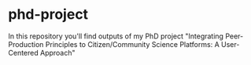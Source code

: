# phd-project
In this repository you'll find outputs of my PhD project "Integrating Peer-Production Principles to Citizen/Community Science Platforms: A User-Centered Approach"
